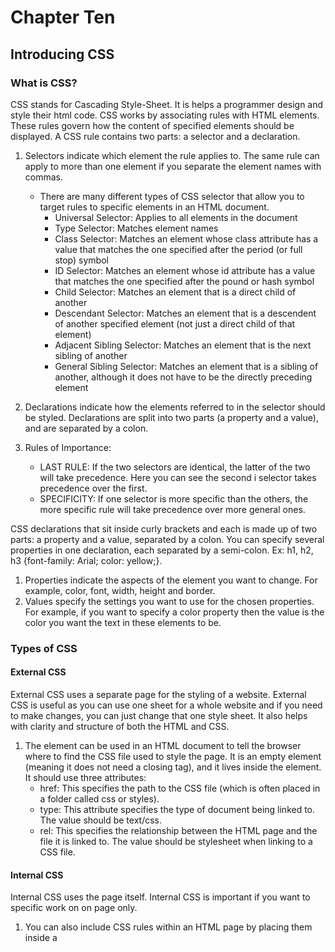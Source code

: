 # Chapter Ten

## Introducing CSS

### What is CSS?

CSS stands for Cascading Style-Sheet. It is helps a programmer design and style their html code. CSS works by associating rules with HTML elements. These rules govern how the content of specified elements should be displayed. A CSS rule contains two parts: a selector and a declaration.

1. Selectors indicate which element the rule applies to. The same rule can apply to more than one element if you separate the element names with commas.
    * There are many different types of CSS selector that allow you to target rules to specific elements in an HTML document.
        * Universal Selector: Applies to all elements in the document
        * Type Selector: Matches element names
        * Class Selector: Matches an element whose class attribute has a value that matches the one specified after the period (or full stop) symbol
        * ID Selector: Matches an element whose id attribute has a value that matches the one specified after the pound or hash symbol
        * Child Selector: Matches an element that is a direct child of another
        * Descendant Selector: Matches an element that is a descendent of another specified element (not just a direct child of that element)
        * Adjacent Sibling Selector: Matches an element that is the next sibling of another
        * General Sibling Selector: Matches an element that is a sibling of another, although it does not have to be the directly preceding element


2. Declarations indicate how the elements referred to in the selector should be styled. Declarations are split into two parts (a property and a value), and are separated by a colon.

3. Rules of Importance: 
    * LAST RULE: If the two selectors are identical, the latter of the two will take precedence. Here you can see the second i selector takes precedence over the first.
    * SPECIFICITY: If one selector is more specific than the others, the more specific rule will take precedence over more general ones.

CSS declarations that sit inside curly brackets and each is made up of two parts: a property and a value, separated by a colon. You can specify several properties in one declaration, each separated by a semi-colon. Ex: h1, h2, h3 {font-family: Arial; color: yellow;}.

1. Properties indicate the aspects of the element you want to change. For example, color, font, width, height and border.
2. Values specify the settings you want to use for the chosen properties. For example, if you want to specify a color property then the value is the color you want the text in these elements to be.

### Types of CSS

#### External CSS

External CSS uses a separate page for the styling of a website. External CSS is useful as you can use one sheet for a whole website and if you need to make changes, you can just change that one style sheet. It also helps with clarity and structure of both the HTML and CSS. 

1. The <link> element can be used in an HTML document to tell the browser where to find the CSS file used to style the page. It is an empty element (meaning it does not need a closing tag), and it lives inside the <head> element. It should use three attributes:
    * href: This specifies the path to the CSS file (which is often placed in a folder called css or styles).
    * type: This attribute specifies the type of document being linked to. The value should be text/css.
    * rel:  This specifies the relationship between the HTML page and the file it is linked to. The value should be stylesheet when linking to a CSS file.

#### Internal CSS

Internal CSS uses the page itself. Internal CSS is important if you want to specific work on on page only.

1. You can also include CSS rules within an HTML page by placing them inside a <style> element, which usually sits inside the <head> element of the page. The <style> element should use the type attribute to indicate that the styles are specified in CSS. The value should be text/css. When building a site with more than one page, you should use an external CSS style sheet. This: 
    * Allows all pages to use the same style rules (rather than repeating them in each page).
    * Keeps the content separate from how the page looks.
    * Means you can change the styles used across all pages by altering just one file (rather than each individual page).

Veteran and Current Student at University of Memphis. Hoping to make positive changes in the world through my daily work. I can be found at Azhar Baig

